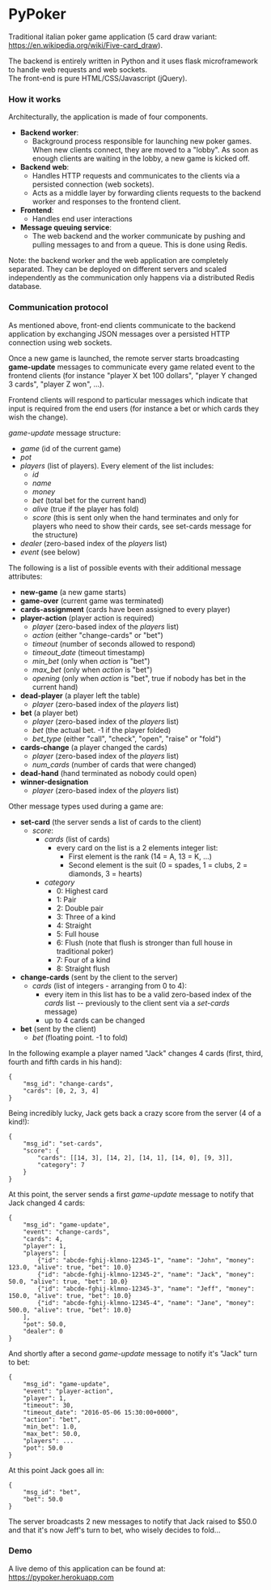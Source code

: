 # PyPoker

Traditional italian poker game application (5 card draw variant: https://en.wikipedia.org/wiki/Five-card_draw).

The backend is entirely written in Python and it uses flask microframework to handle web requests and web sockets.  
The front-end is pure HTML/CSS/Javascript (jQuery).

### How it works

Architecturally, the application is made of four components.
- **Backend worker**:
    - Background process responsible for launching new poker games. When new clients connect, they are moved to a "lobby". As soon as enough clients are waiting in the lobby, a new game is kicked off.
- **Backend web**:
    - Handles HTTP requests and communicates to the clients via a persisted connection (web sockets).
    - Acts as a middle layer by forwarding clients requests to the backend worker and responses to the frontend client.
- **Frontend**:
    - Handles end user interactions
- **Message queuing service**:
    - The web backend and the worker communicate by pushing and pulling messages to and from a queue. This is done using Redis.

Note: the backend worker and the web application are completely separated. They can be deployed on different servers and scaled independently as the communication only happens via a distributed Redis database.


### Communication protocol

As mentioned above, front-end clients communicate to the backend application by  exchanging JSON messages over a persisted HTTP connection using web sockets.

Once a new game is launched, the remote server starts broadcasting **game-update** messages to communicate every game related event to the frontend clients (for instance "player X bet 100 dollars", "player Y changed 3 cards", "player Z won", ...).

Frontend clients will respond to particular messages which indicate that input is required from the end users (for instance a bet or which cards they wish the change).

*game-update* message structure:

- *game* (id of the current game)
- *pot*
- *players* (list of players). Every element of the list includes:
    -  *id*
    -  *name*
    -  *money*
    -  *bet* (total bet for the current hand)
    -  *alive* (true if the player has fold)
    -  *score* (this is sent only when the hand terminates and only for players who need to show their cards, see set-cards message for the structure)
- *dealer* (zero-based index of the *players* list)
- *event* (see below)

The following is a list of possible events with their additional message attributes:

- **new-game** (a new game starts)
- **game-over** (current game was terminated)
- **cards-assignment** (cards have been assigned to every player)
- **player-action** (player action is required)
    - *player* (zero-based index of the *players* list)
    - *action* (either "change-cards" or "bet")
    - *timeout* (number of seconds allowed to respond)
    - *timeout_date* (timeout timestamp)
    - *min_bet* (only when *action* is "bet")
    - *max_bet* (only when *action* is "bet")
    - *opening* (only when *action* is "bet", true if nobody has bet in the current hand)
- **dead-player** (a player left the table)
    - *player* (zero-based index of the *players* list)
- **bet** (a player bet)
    - *player* (zero-based index of the *players* list)
    - *bet* (the actual bet. -1 if the player folded)
    - *bet_type* (either "call", "check", "open", "raise" or "fold")
- **cards-change** (a player changed the cards)
    - *player* (zero-based index of the *players* list)
    - *num_cards* (number of cards that were changed)
- **dead-hand** (hand terminated as nobody could open)
- **winner-designation**
    - *player* (zero-based index of the *players* list)

Other message types used during a game are:

- **set-card** (the server sends a list of cards to the client)
    - *score*:
        -  *cards* (list of cards)
            - every card on the list is a 2 elements integer list:
                - First element is the rank (14 = A, 13 = K, ...)
                - Second element is the suit (0 = spades, 1 = clubs, 2 = diamonds, 3 = hearts)
        -  *category*
            -  0: Highest card
            -  1: Pair
            -  2: Double pair
            -  3: Three of a kind
            -  4: Straight
            -  5: Full house
            -  6: Flush (note that flush is stronger than full house in traditional poker)
            -  7: Four of a kind
            -  8: Straight flush
- **change-cards** (sent by the client to the server)
    - *cards* (list of integers - arranging from 0 to 4):
        - every item in this list has to be a valid zero-based index of the *cards* list -- previously to the client sent via a *set-cards* message)
        - up to 4 cards can be changed
- **bet** (sent by the client)
    - *bet* (floating point. -1 to fold)

In the following example a player named "Jack" changes 4 cards (first, third, fourth and fifth cards in his hand):

```
{ 
    "msg_id": "change-cards",
    "cards": [0, 2, 3, 4]
}
```

Being incredibly lucky, Jack gets back a crazy score from the server (4 of a kind!):

```
{ 
    "msg_id": "set-cards",
    "score": {
        "cards": [[14, 3], [14, 2], [14, 1], [14, 0], [9, 3]],
        "category": 7
    }
}
```

At this point, the server sends a first *game-update* message to notify that Jack changed 4 cards:

```
{ 
    "msg_id": "game-update",
    "event": "change-cards",
    "cards": 4,
    "player": 1,
    "players": [
        {"id": "abcde-fghij-klmno-12345-1", "name": "John", "money": 123.0, "alive": true, "bet": 10.0}
        {"id": "abcde-fghij-klmno-12345-2", "name": "Jack", "money": 50.0, "alive": true, "bet": 10.0}
        {"id": "abcde-fghij-klmno-12345-3", "name": "Jeff", "money": 150.0, "alive": true, "bet": 10.0}
        {"id": "abcde-fghij-klmno-12345-4", "name": "Jane", "money": 500.0, "alive": true, "bet": 10.0}
    ],
    "pot": 50.0,
    "dealer": 0
}
```

And shortly after a second *game-update* message to notify it's "Jack" turn to bet:

```
{ 
    "msg_id": "game-update",
    "event": "player-action",
    "player": 1,
    "timeout": 30,
    "timeout_date": "2016-05-06 15:30:00+0000",
    "action": "bet",
    "min_bet": 1.0,
    "max_bet": 50.0,
    "players": ...
    "pot": 50.0
}
```

At this point Jack goes all in:

```
{ 
    "msg_id": "bet",
    "bet": 50.0
}
```

The server broadcasts 2 new messages to notify that Jack raised to $50.0 and that it's now Jeff's turn to bet, who wisely decides to fold...


### Demo

A live demo of this application can be found at: https://pypoker.herokuapp.com

